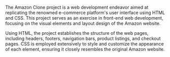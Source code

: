The Amazon Clone project is a web development endeavor aimed at replicating the renowned e-commerce platform's user interface using HTML and CSS. This project serves as an exercise in front-end web development, focusing on the visual elements and layout design of the Amazon website.

Using HTML, the project establishes the structure of the web pages, including headers, footers, navigation bars, product listings, and checkout pages. CSS is employed extensively to style and customize the appearance of each element, ensuring it closely resembles the original Amazon website.
